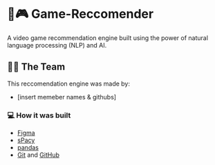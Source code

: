 # 👾🎮 Game-Reccomender
A video game recommendation engine built using the power of natural language processing (NLP) and AI.

## 🧑‍💻 The Team

This reccomendation engine was made by:

- [insert memeber names & githubs]

### 💻 How it was built

- [Figma](https://www.figma.com/)
- [sPacy](https://spacy.io/) 
- [pandas](https://pandas.pydata.org/) 
- [Git](https://git-scm.com/) and [GitHub](https://github.com/)
